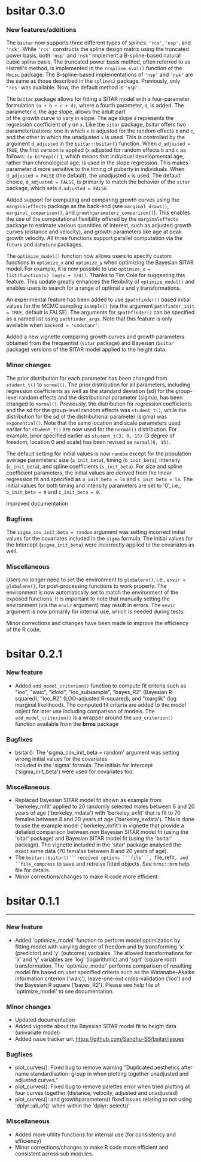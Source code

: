 
# bsitar 0.3.0


### New features/additions

  The ``bsitar`` now supports three different types of splines: ``'rcs'``, ``'nsp'``, and ``'nsk'``. 
  While ``'rcs'`` constructs the spline design matrix using the truncated power basis, both ``'nsp'`` 
  and ``'nsk'`` implement a B-spline-based natural cubic spline basis. The truncated power basis method,
  often referred to as Harrell's method, is implemented in the ``rcspline.eval()`` function of the 
  ``Hmisc`` package. The B-spline-based implementations of ``'nsp'`` and ``'nsk'`` are the same as 
  those described in the ``splines2`` package. Previously, only ``'rcs'`` was available. Now, the 
  default method is ``'nsp'``.

  The ``bsitar`` package allows for fitting a SITAR model with a four-parameter formulation ``(a + b + c + d)``, 
  where a fourth parameter, ``d``, is added. The parameter ``d``, the age slope, allows the adult part  
  of the growth curve to vary in slope. The age slope ``d`` represents the regression coefficient of ``y`` on ``x``.
  Like the ``sitar`` package, bsitar offers two parameterizations: one in which ``x`` is adjusted for the random 
  effects ``b`` and ``c``, and the other in which the unadjusted ``x`` is used. This is controlled by the argument 
  ``d_adjusted`` in the ``bsitar::bsitar()`` function. When ``d_adjusted = TRUE``, the first version is applied (``x`` 
  adjusted for random effects ``b`` and ``c`` as follows: ``(x-b)*exp(c)`` ), which means that individual developmental 
  age, rather than chronological age, is used in the slope regression. This makes parameter d more sensitive to 
  the timing of puberty in individuals. When ``d_adjusted = FALSE`` (the default), the unadjusted ``x`` is used. 
  The default choice, ``d_adjusted = FALSE``, is primarily to match the behavior of the ``sitar`` package, which sets 
 ``d.adjusted = FALSE``.

  Added support for computing and comparing growth curves using the ``marginaleffects`` package as 
  the back-end (see ``marginal_draws()``, ``marginal_comparison()``, and ``growthparameters_comparison()``). 
  This enables the use of the computational flexibility offered by the ``marginaleffects`` package to 
  estimate various quantities of interest, such as adjusted growth curves (distance and velocity), and 
  growth parameters like age at peak growth velocity. All three functions support parallel computation via 
  the ``future`` and ``doFuture`` packages.

  The ``optimize_model()`` function now allows users to specify custom functions in ``optimize_x`` and ``optimize_y`` 
  when optimizing the Bayesian SITAR model. For example, it is now possible to use 
  ``optimize_x = list(function(x) log(x + 3/4))``. Thanks to Tim Cole for suggesting this feature. 
  This update greatly enhances the flexibility of ``optimize_model()`` and enables users to search for a 
  range of optimal ``x`` and ``y`` transformations.
   
    
  An experimental feature has been added to use ``$pathfinder()`` based initial values for the MCMC sampling
  ``$sample()`` (via the argument ``pathfinder_init = TRUE``, default is FALSE). The arguments for
  ``$pathfinder()`` can be specified as a named list using ``pathfinder_args``. Note that this feature is 
  only available when ``backend = 'cmdstanr'``.

   Added a new vignette comparing growth curves and growth parameters obtained from the frequentist 
   (``sitar`` package) and Bayesian (``bsitar`` package) versions of the SITAR model applied to the 
   height data. 

### Minor changes

 The prior distribution for each parameter has been changed from ``student_t()`` to ``normal()``.
 The prior distribution for all parameters, including regression coefficients as well as the standard
  deviation (sd) for the group-level random effects and the distributional parameter (sigma), has been 
  changed to ``normal()``. Previously, the distribution for regression coefficients and the sd for the 
  group-level random effects was ``student_t()``, while the distribution for the sd of the distributional
  parameter (sigma) was ``exponential()``. Note that the same location and scale parameters used earlier 
  for ``student_t()`` are now used for the ``normal()`` distribution. For example, prior specified
  earlier as ``student_t(3, 0, 15)`` (3 degree of freedom, location 0 and scale) has been revised as 
  ``normal(0, 15)``.

 The default setting for initial values is now ``random`` except for the population average parameters: 
 size (``a_init_beta``), timing (``b_init_beta``), intensity (``c_init_beta``), and spline coefficients 
 (``s_init_beta``). For size and spline coefficient parameters, the initial values are derived from the 
 linear regression fit and specified as ``a_init_beta = lm`` and ``s_init_beta = lm``. The initial 
 values for both timing and intensity parameters are set to '0', i.e., ``b_init_beta = 0`` and 
 ``c_init_beta = 0``.

 Improved documentation

### Bugfixes

 The ``sigma_cov_init_beta = random`` argument was setting incorrect initial values for the covariates 
 included in the ``sigma`` formula. The initial values for the Intercept (``sigma_init_beta``) were 
 incorrectly applied to the covariates as well.



### Miscellaneous
Users no longer need to set the environment to ``globalenv()``, i.e., ``envir = globalenv()``, for 
post-processing functions to work properly. The environment is now automatically set to match the 
environment of the exposed functions. It is important to note that manually setting the environment 
(via the ``envir`` argument) may result in errors. The ``envir`` argument is now primarily for internal
use, which is needed during tests.

Minor corrections and changes have been made to improve the efficiency of the R code.



# bsitar 0.2.1


### New feature

- Added ```add_model_criterion()``` function to compute fit criteria such as "loo", "waic", "kfold", 
 "loo_subsample", "bayes_R2" (Bayesian R-squared), "loo_R2" (LOO-adjusted R-squared), and "marglik" 
 (log marginal likelihood). The computed fit criteria are added to the model object for later use including 
 comparison of models.  The ```add_model_criterion()``` is a wrapper around the ```add_criterion()``` 
 function available from the  **brms** package


### Bugfixes

- bsitar(): The 'sigma_cov_init_beta = random' argument was setting wrong initial values for the covariates  
  included in the 'sigma' formula. The initials for Intercept ('sigma_init_beta') were used for covariates too.



### Miscellaneous
- Replaced Bayesian SITAR model fit shown as example from 'berkeley_mfit' applied to 20 randomly selected males   between 6 and 20 years of age ('berkeley_mdata') with 'berkeley_exfit' that is fit to 70 females between 8 and 20 years of age ('berkeley_exdata'). This is done to use the example model ('berkeley_exfit') in vignette that provide a detailed comparison between non Bayesian SITAR model fit (using the 'sitar' package) and Bayesian SITAR model fit (using the 'bsitar' package). The vignette included in the 'sitar' package analysed the exact same data (70 females between 8 and 20 years of age). 
- The ``bsitar::bsitar()```received options ```file```, ``file_refit```, and ``file_compress``` to save and retreive fitted objects. See  ```brms::brm``` help file for details. 
- Minor corrections/changes to make R code more efficient.


# bsitar 0.1.1


---

### New feature

- Added 'optimize_model' function to perform model optimization by fitting 
  model with varying degree of freedom and by transforming 'x' (predictor) 
  and 'y' (outcome) varibales. The allowed transformations for 'x' and 'y' 
  variables are 'log' (logarithmic) and 'sqrt' (square root) transformation. 
  The 'optimize_model' performs comparison of resulting model fits based on 
  user specified  criteria such as the Watanabe–Akaike information criterion
  ('waic'), leave-one-out cross-validation ('loo') and the Bayesian R square 
  ('bayes_R2'). Please see help file of 'optimize_model' to see documentation.

### Minor changes

- Updated documentation
- Added vignette about the Bayesian SITAR model fit to height data (univariate model)
- Added issue tracker url: https://github.com/Sandhu-SS/bsitar/issues


### Bugfixes

- plot_curves(): Fixed bug to remove warning "Duplicated aesthetics after name 
standardisation: group in when plotting together unadjusted and adjusted curves." 
- plot_curves(): Fixed bug to remove palettes error when tried plotting all 
four curves together (distance, velocity, adjusted and unadjusted)
- plot_curves(): and growthparameters() fixed issues relating to not using 
'dplyr::all_of()' when within the 'dplyr::select()'


### Miscellaneous
- Added more utility functions for internal use (for consistency and efficiency) 
- Minor corrections/changes to make R code more efficient and consistent across sub modules.



